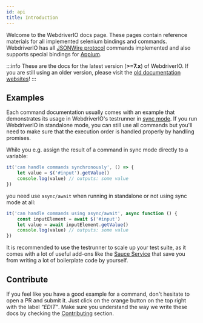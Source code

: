 ```yaml
---
id: api
title: Introduction
---
```


Welcome to the WebdriverIO docs page. These pages contain reference materials for all implemented selenium bindings and commands. WebdriverIO has all [JSONWire protocol](https://github.com/SeleniumHQ/selenium/wiki/JsonWireProtocol) commands implemented and also supports special bindings for [Appium](http://appium.io).

:::info These are the docs for the latest version (__>=7.x__) of WebdriverIO. If you are still using an older version, please visit the [old documentation websites](/versions)! :::

## Examples

Each command documentation usually comes with an example that demonstrates its usage in WebdriverIO's testrunner in [sync mode](sync-vs-async#sync-mode). If you run WebdriverIO in standalone mode, you can still use all commands but you'll need to make sure that the execution order is handled properly by handling promises.

While you e.g. assign the result of a command in sync mode directly to a variable:

```js
it('can handle commands synchronously', () => {
    let value = $('#input').getValue()
    console.log(value) // outputs: some value
})
```

you need use `async/await` when running in standalone or not using sync mode at all:

```js
it('can handle commands using async/await', async function () {
    const inputElement = await $('#input')
    let value = await inputElement.getValue()
    console.log(value) // outputs: some value
})
```

It is recommended to use the testrunner to scale up your test suite, as it comes with a lot of useful add-ons like the [Sauce Service](_sauce-service.md) that save you from writing a lot of boilerplate code by yourself.

## Contribute

If you feel like you have a good example for a command, don't hesitate to open a PR and submit it. Just click on the orange button on the top right with the label _“EDIT”_. Make sure you understand the way we write these docs by checking the [Contributing](https://github.com/webdriverio/webdriverio/blob/main/CONTRIBUTING.md) section.
